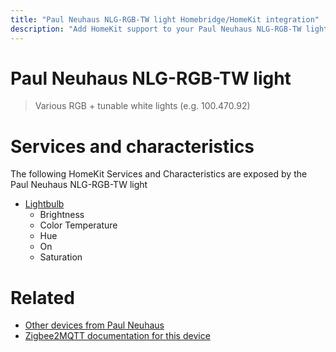 ```yaml
---
title: "Paul Neuhaus NLG-RGB-TW light Homebridge/HomeKit integration"
description: "Add HomeKit support to your Paul Neuhaus NLG-RGB-TW light, using Homebridge, Zigbee2MQTT and homebridge-z2m."
---
```

<!---
This file has been GENERATED using src/docgen/docgen.ts
DO NOT EDIT THIS FILE MANUALLY!
-->
# Paul Neuhaus NLG-RGB-TW light
> Various RGB + tunable white lights (e.g. 100.470.92)


# Services and characteristics
The following HomeKit Services and Characteristics are exposed by
the Paul Neuhaus NLG-RGB-TW light

* [Lightbulb](../../light.md)
  * Brightness
  * Color Temperature
  * Hue
  * On
  * Saturation


# Related
* [Other devices from Paul Neuhaus](../index.md#paul_neuhaus)
* [Zigbee2MQTT documentation for this device](https://www.zigbee2mqtt.io/devices/NLG-RGB-TW_light.html)